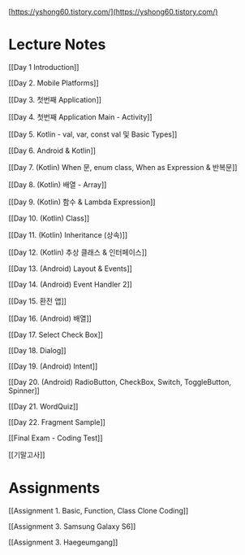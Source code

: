   

[https://yshong60.tistory.com/](https://yshong60.tistory.com/)


# Lecture Notes
  

[[Day 1 Introduction]]

[[Day 2. Mobile Platforms]]

[[Day 3. 첫번째 Application]]

[[Day 4. 첫번째 Application Main - Activity]]

[[Day 5. Kotlin - val, var, const val 및 Basic Types]]

[[Day 6. Android & Kotlin]]

[[Day 7. (Kotlin) When 문, enum class, When as Expression & 반복문]]

[[Day 8. (Kotlin) 배열 - Array]]

[[Day 9. (Kotlin) 함수 & Lambda Expression]]

[[Day 10. (Kotlin) Class]]

[[Day 11. (Kotlin) Inheritance (상속)]]

[[Day 12. (Kotlin) 추상 클래스 & 인터페이스]]

[[Day 13. (Android) Layout & Events]]

[[Day 14. (Android) Event Handler 2]]

[[Day 15. 환전 앱]]

[[Day 16. (Android) 배열]]

[[Day 17. Select Check Box]]

[[Day 18. Dialog]]

[[Day 19. (Android) Intent]]

[[Day 20. (Android) RadioButton, CheckBox, Switch, ToggleButton, Spinner]]

[[Day 21. WordQuiz]]

[[Day 22. Fragment Sample]]

[[Final Exam - Coding Test]]

[[기말고사]]

# Assignments
[[Assignment 1.  Basic, Function, Class Clone Coding]]

[[Assignment 3. Samsung Galaxy S6]]

[[Assignment 3. Haegeumgang]]

